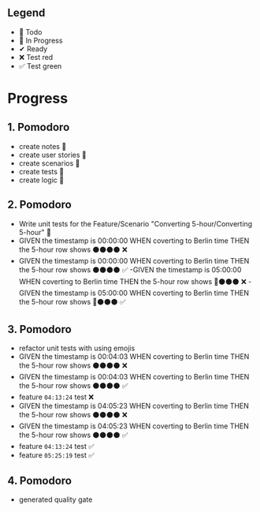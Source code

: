 ## Legend

- 📃 Todo
- 🚧 In Progress
- ✔ Ready
- ❌ Test red
- ✅ Test green

# Progress

## 1. Pomodoro
- create notes 📃
- create user stories 📃
- create scenarios 📃
- create tests 📃
- create logic 📃

## 2. Pomodoro
- Write unit tests for the Feature/Scenario "Converting 5-hour/Converting 5-hour" 🚧
- GIVEN the timestamp is 00:00:00 WHEN coverting to Berlin time THEN the 5-hour row shows ⚫⚫⚫⚫ ❌
- GIVEN the timestamp is 00:00:00 WHEN coverting to Berlin time THEN the 5-hour row shows ⚫⚫⚫⚫ ✅
-GIVEN the timestamp is 05:00:00 WHEN coverting to Berlin time THEN the 5-hour row shows 🔴⚫⚫⚫ ❌
-GIVEN the timestamp is 05:00:00 WHEN coverting to Berlin time THEN the 5-hour row shows 🔴⚫⚫⚫ ✅

## 3. Pomodoro
- refactor unit tests with using emojis
- GIVEN the timestamp is 00:04:03 WHEN coverting to Berlin time THEN the 5-hour row shows ⚫⚫⚫⚫ ❌
- GIVEN the timestamp is 00:04:03 WHEN coverting to Berlin time THEN the 5-hour row shows ⚫⚫⚫⚫ ✅
- feature `04:13:24` test ❌
- GIVEN the timestamp is 04:05:23 WHEN coverting to Berlin time THEN the 5-hour row shows ⚫⚫⚫⚫ ❌
- GIVEN the timestamp is 04:05:23 WHEN coverting to Berlin time THEN the 5-hour row shows ⚫⚫⚫⚫ ✅
- feature `04:13:24` test ✅
- feature `05:25:19` test ✅

## 4. Pomodoro
- generated quality gate
